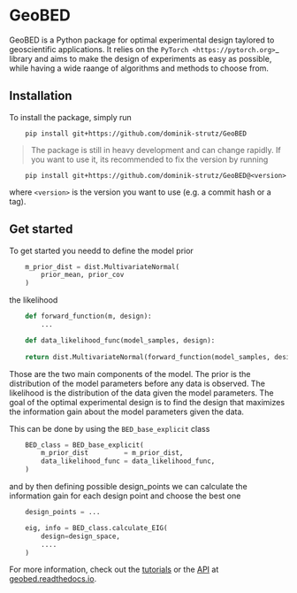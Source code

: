 GeoBED
======


GeoBED is a Python package for optimal experimental design taylored to geoscientific applications. It relies on the `PyTorch <https://pytorch.org>`_ library and aims to make the design of experiments as easy as possible, while having a wide raange of algorithms and methods to choose from.

Installation
------------


To install the package, simply run

```
    pip install git+https://github.com/dominik-strutz/GeoBED
```

> The package is still in heavy development and can change rapidly. If you want to use it, its recommended to fix the version by running
```
    pip install git+https://github.com/dominik-strutz/GeoBED@<version>
```
where `<version>` is the version you want to use (e.g. a commit hash or a tag).

Get started
-----------

To get started you needd to define the model prior

```python
    m_prior_dist = dist.MultivariateNormal(
        prior_mean, prior_cov
    )
```

the likelihood

```python
    def forward_function(m, design):
        ...

    def data_likelihood_func(model_samples, design):
    
    return dist.MultivariateNormal(forward_function(model_samples, design), sigma)
```

Those are the two main components of the model. The prior is the distribution of the model parameters before any data is observed. The likelihood is the distribution of the data given the model parameters. The goal of the optimal experimental design is to find the design that maximizes the information gain about the model parameters given the data.

This can be done by using the `BED_base_explicit` class

```python
    BED_class = BED_base_explicit(
        m_prior_dist         = m_prior_dist,
        data_likelihood_func = data_likelihood_func,
    )
```

and by then defining possible design_points we can calculate the information gain for each design point and choose the best one

```python
    design_points = ...

    eig, info = BED_class.calculate_EIG(
        design=design_space,
        ....
    )
```

For more information, check out the [tutorials](https://geobed.readthedocs.io/en/latest/tutorials.html) or the [API](https://geobed.readthedocs.io/en/latest/api.html) at [geobed.readthedocs.io](https://geobed.readthedocs.io/en/latest).